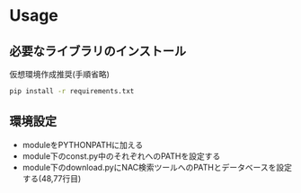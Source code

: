 
# Usage
## 必要なライブラリのインストール
仮想環境作成推奨(手順省略)

```bash
pip install -r requirements.txt
```

## 環境設定
* moduleをPYTHONPATHに加える
* module下のconst.py中のそれぞれへのPATHを設定する
* module下のdownload.pyにNAC検索ツールへのPATHとデータベースを設定する(48,77行目)
